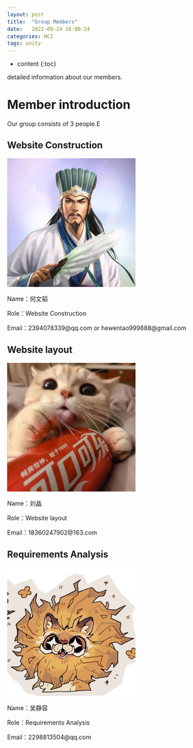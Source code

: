 ```yaml
---
layout: post
title:  "Group Members"
date:   2022-09-24 16:00:24
categories: HCI 
tags: unity 
---
```


* content
{:toc}

detailed information about our members.



<!--more-->

# Member introduction
Our group consists of 3 people.E

## Website Construction

<img src="https://github.com/Ehrgeiz-H/Ehrgeiz-H.github.io/blob/master/images/%E4%BD%95%E6%96%87%E9%9F%AC.jpg" alt="何文韬image" style="width: 300px; height: 300px">
<p>Name：何文韬</p>
<p>Role：Website Construction</p>
<p>Email：2394078339@qq.com or hewentao999888@gmail.com</p>

## Website layout

<img src="https://github.com/Ehrgeiz-H/Ehrgeiz-H.github.io/blob/master/images/%E5%88%98%E6%99%B6.jpg" alt="刘晶image" style="width: 300px; height: 300px">
<p>Name：刘晶</p>
<p>Role：Website layout</p>
<p>Email：18360247902@163.com</p>


## Requirements Analysis

<img src="https://github.com/Ehrgeiz-H/Ehrgeiz-H.github.io/blob/master/images/%E5%90%B4%E9%9D%99%E5%AE%B9.jpg" alt="吴静容image" style="width: 300px; height: 300px">
<p>Name：吴静容</p>
<p>Role：Requirements Analysis</p>
<p>Email：2298813504@qq.com</p>

